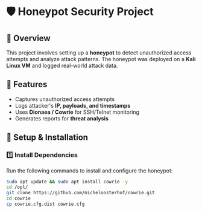 # 🛡️ Honeypot Security Project

## 📌 Overview
This project involves setting up a **honeypot** to detect unauthorized access attempts and analyze attack patterns. The honeypot was deployed on a **Kali Linux VM** and logged real-world attack data.  

## 🚀 Features
- Captures unauthorized access attempts  
- Logs attacker's **IP, payloads, and timestamps**  
- Uses **Dionaea / Cowrie** for SSH/Telnet monitoring  
- Generates reports for **threat analysis**  

## 🔧 Setup & Installation
### **1️⃣ Install Dependencies**
Run the following commands to install and configure the honeypot:  
```bash
sudo apt update && sudo apt install cowrie -y
cd /opt/
git clone https://github.com/micheloosterhof/cowrie.git
cd cowrie
cp cowrie.cfg.dist cowrie.cfg

